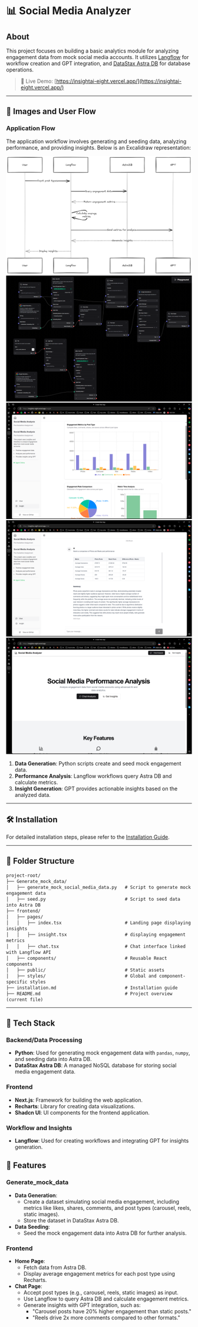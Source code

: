 # 📊 Social Media Analyzer

## About
This project focuses on building a basic analytics module for analyzing engagement data from mock social media accounts. It utilizes [Langflow](https://www.langflow.org/) for workflow creation and GPT integration, and [DataStax Astra DB](https://www.datastax.com/products/datastax-astra) for database operations.

> 🚀 Live Demo: [https://insightai-eight.vercel.app/](https://insightai-eight.vercel.app/)

---

## 📸 Images and User Flow

### Application Flow
The application workflow involves generating and seeding data, analyzing performance, and providing insights. Below is an Excalidraw representation:

![User Flow Diagram](.github/images/user_flow.png)
![User Flow Diagram](.github/images/flow.png)
![User Flow Diagram](.github/images/insight.png)
![User Flow Diagram](.github/images/chat.png)
![User Flow Diagram](.github/images/landing.png)

1. **Data Generation**: Python scripts create and seed mock engagement data.
2. **Performance Analysis**: Langflow workflows query Astra DB and calculate metrics.
3. **Insight Generation**: GPT provides actionable insights based on the analyzed data.

---

## 🛠️ Installation
For detailed installation steps, please refer to the [Installation Guide](./installation.md).

---

## 📂 Folder Structure
```
project-root/
├── Generate_mock_data/
│   ├── generate_mock_social_media_data.py   # Script to generate mock engagement data
│   ├── seed.py                              # Script to seed data into Astra DB
├── frontend/
│   ├── pages/
│   │   ├── index.tsx                        # Landing page displaying insights
│   │   ├── insight.tsx                      # displaying engagement metrics
│   │   ├── chat.tsx                         # Chat interface linked with Langflow API
│   ├── components/                          # Reusable React components
│   ├── public/                              # Static assets
│   ├── styles/                              # Global and component-specific styles
├── installation.md                          # Installation guide
├── README.md                                # Project overview (current file)
```

---

## 🧰 Tech Stack

### Backend/Data Processing
- **Python**: Used for generating mock engagement data with `pandas`, `numpy`, and seeding data into Astra DB.
- **DataStax Astra DB**: A managed NoSQL database for storing social media engagement data.

### Frontend
- **Next.js**: Framework for building the web application.
- **Recharts**: Library for creating data visualizations.
- **Shadcn UI**: UI components for the frontend application.

### Workflow and Insights
- **Langflow**: Used for creating workflows and integrating GPT for insights generation.

## 🌟 Features

### Generate_mock_data
- **Data Generation**:
  - Create a dataset simulating social media engagement, including metrics like likes, shares, comments, and post types (carousel, reels, static images).
  - Store the dataset in DataStax Astra DB.
- **Data Seeding**:
  - Seed the mock engagement data into Astra DB for further analysis.

### Frontend
- **Home Page**:
  - Fetch data from Astra DB.
  - Display average engagement metrics for each post type using Recharts.
- **Chat Page**:
  - Accept post types (e.g., carousel, reels, static images) as input.
  - Use Langflow to query Astra DB and calculate engagement metrics.
  - Generate insights with GPT integration, such as:
    - "Carousel posts have 20% higher engagement than static posts."
    - "Reels drive 2x more comments compared to other formats."


